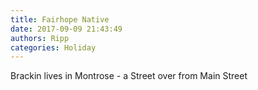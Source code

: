 ```yaml
---
title: Fairhope Native
date: 2017-09-09 21:43:49
authors: Ripp
categories: Holiday
---
```


 Brackin lives in Montrose - a Street over from Main Street